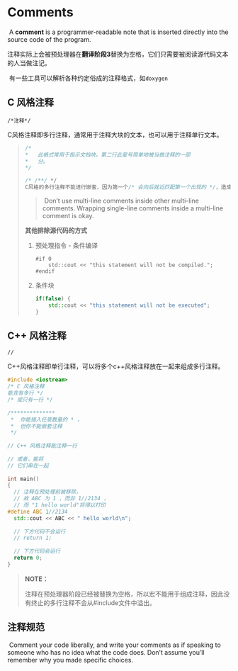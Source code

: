 # Comments

​	A **comment** is a programmer-readable note that is inserted directly into the source code of the program. 

​		注释实际上会被预处理器在**翻译阶段3**替换为空格，它们只需要被阅读源代码文本的人当做注记。

​		有一些工具可以解析各种约定俗成的注释格式，如`doxygen`



## C 风格注释

`/*注释*/`

​		C风格注释即多行注释，通常用于注释大块的文本，也可以用于注释单行文本。

>   ```c++
>   /*
>   *	此格式常用于指示文档块。第二行此星号简单地被当做注释的一部
>   * 	分。
>   */
>   ```
>
>   ```c++
>   /* /**/ */
>   C风格的多行注释不能进行嵌套，因为第一个/* 会向后就近匹配第一个出现的 */，造成第一个*/脱离注释块。
>   ```
>
>   > ​		Don’t use multi-line comments inside other multi-line comments. Wrapping single-line comments inside a multi-line comment is okay.
>
>   **其他排除源代码的方式**
>
>   1.  预处理指令 - 条件编译
>
>       ```c++\
>       #if 0
>       	std::cout << "this statement will not be compiled.";
>       #endif
>       ```
>
>   2.  条件块
>
>       ```c++
>       if(false) {
>           std::cout << "this statement will not be executed";
>       }
>       ```

## C++ 风格注释

`//`

​		C++风格注释即单行注释，可以将多个c++风格注释放在一起来组成多行注释。

```c++
#include <iostream>
/* C 风格注释
能含有多行 */
/* 或只有一行 */
 
/**************
 *  你能插入任意数量的 * ，
 *  但你不能嵌套注释
 */
 
// C++ 风格注释能注释一行
 
// 或者，能将
// 它们串在一起
 
int main()
{
  // 注释在预处理前被移除，
  // 故 ABC 为 1 ，而非 1//2134 ，
  // 而 "1 hello world"将得以打印
#define ABC 1//2134
  std::cout << ABC << " hello world\n";
 
  // 下方代码不会运行
  // return 1;
 
  // 下方代码会运行
  return 0;
}
```



>   **NOTE：**
>
>   ​		注释在预处理器阶段已经被替换为空格，所以宏不能用于组成注释，因此没有终止的多行注释不会从#include文件中溢出。





## 注释规范

​		Comment your code liberally, and write your comments as if speaking to someone who has no idea what the code does. Don’t assume you’ll remember why you made specific choices.
